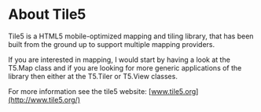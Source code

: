 # About Tile5

Tile5 is a HTML5 mobile-optimized mapping and tiling library, that has
been built from the ground up to support multiple mapping providers. 

If you are interested in mapping, I would start by having a look at the T5.Map
class and if you are looking for more generic applications of the library then either at the T5.Tiler or T5.View classes.

For more information see the tile5 website: [www.tile5.org](http://www.tile5.org/)